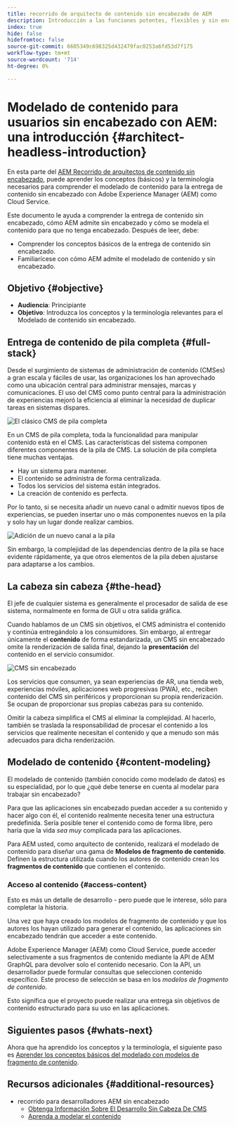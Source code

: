 ```yaml
---
title: recorrido de arquitecto de contenido sin encabezado de AEM
description: Introducción a las funciones potentes, flexibles y sin encabezado de Adobe Experience Manager as a Cloud Service, y cómo modelar contenido para su proyecto.
index: true
hide: false
hidefromtoc: false
source-git-commit: 6605349c698325d432479fac0253a6fd53d7f175
workflow-type: tm+mt
source-wordcount: '714'
ht-degree: 0%

---
```



# Modelado de contenido para usuarios sin encabezado con AEM: una introducción {#architect-headless-introduction}

En esta parte del [AEM Recorrido de arquitectos de contenido sin encabezado](overview.md), puede aprender los conceptos (básicos) y la terminología necesarios para comprender el modelado de contenido para la entrega de contenido sin encabezado con Adobe Experience Manager (AEM) como Cloud Service.

Este documento le ayuda a comprender la entrega de contenido sin encabezado, cómo AEM admite sin encabezado y cómo se modela el contenido para que no tenga encabezado. Después de leer, debe:

* Comprender los conceptos básicos de la entrega de contenido sin encabezado.
* Familiarícese con cómo AEM admite el modelado de contenido y sin encabezado.

## Objetivo {#objective}

* **Audiencia**: Principiante
* **Objetivo**: Introduzca los conceptos y la terminología relevantes para el Modelado de contenido sin encabezado.

## Entrega de contenido de pila completa {#full-stack}

Desde el surgimiento de sistemas de administración de contenido (CMSes) a gran escala y fáciles de usar, las organizaciones los han aprovechado como una ubicación central para administrar mensajes, marcas y comunicaciones. El uso del CMS como punto central para la administración de experiencias mejoró la eficiencia al eliminar la necesidad de duplicar tareas en sistemas dispares.

![El clásico CMS de pila completa](/help/journey-headless/developer/assets/full-stack.png)

En un CMS de pila completa, toda la funcionalidad para manipular contenido está en el CMS. Las características del sistema componen diferentes componentes de la pila de CMS. La solución de pila completa tiene muchas ventajas.

* Hay un sistema para mantener.
* El contenido se administra de forma centralizada.
* Todos los servicios del sistema están integrados.
* La creación de contenido es perfecta.

Por lo tanto, si se necesita añadir un nuevo canal o admitir nuevos tipos de experiencias, se pueden insertar uno o más componentes nuevos en la pila y solo hay un lugar donde realizar cambios.

![Adición de un nuevo canal a la pila](/help/journey-headless/developer/assets/adding-channel.png)

Sin embargo, la complejidad de las dependencias dentro de la pila se hace evidente rápidamente, ya que otros elementos de la pila deben ajustarse para adaptarse a los cambios.

## La cabeza sin cabeza {#the-head}

El jefe de cualquier sistema es generalmente el procesador de salida de ese sistema, normalmente en forma de GUI u otra salida gráfica.

Cuando hablamos de un CMS sin objetivos, el CMS administra el contenido y continúa entregándolo a los consumidores. Sin embargo, al entregar únicamente el **contenido** de forma estandarizada, un CMS sin encabezado omite la renderización de salida final, dejando la **presentación** del contenido en el servicio consumidor.

![CMS sin encabezado](/help/journey-headless/developer/assets/headless-cms.png)

Los servicios que consumen, ya sean experiencias de AR, una tienda web, experiencias móviles, aplicaciones web progresivas (PWA), etc., reciben contenido del CMS sin periféricos y proporcionan su propia renderización. Se ocupan de proporcionar sus propias cabezas para su contenido.

Omitir la cabeza simplifica el CMS al eliminar la complejidad. Al hacerlo, también se traslada la responsabilidad de procesar el contenido a los servicios que realmente necesitan el contenido y que a menudo son más adecuados para dicha renderización.

## Modelado de contenido {#content-modeling}

El modelado de contenido (también conocido como modelado de datos) es su especialidad, por lo que ¿qué debe tenerse en cuenta al modelar para trabajar sin encabezado?

Para que las aplicaciones sin encabezado puedan acceder a su contenido y hacer algo con él, el contenido realmente necesita tener una estructura predefinida. Sería posible tener el contenido como de forma libre, pero haría que la vida *sea muy* complicada para las aplicaciones.

Para AEM usted, como arquitecto de contenido, realizará el modelado de contenido para diseñar una gama de **Modelos de fragmento de contenido**. Definen la estructura utilizada cuando los autores de contenido crean los **fragmentos de contenido** que contienen el contenido.

### Acceso al contenido {#access-content}

Esto es más un detalle de desarrollo - pero puede que le interese, sólo para completar la historia.

Una vez que haya creado los modelos de fragmento de contenido y que los autores los hayan utilizado para generar el contenido, las aplicaciones sin encabezado tendrán que acceder a este contenido.

Adobe Experience Manager (AEM) como Cloud Service, puede acceder selectivamente a sus fragmentos de contenido mediante la API de AEM GraphQL para devolver solo el contenido necesario. Con la API, un desarrollador puede formular consultas que seleccionen contenido específico. Este proceso de selección se basa en los *modelos de fragmento de contenido*.

Esto significa que el proyecto puede realizar una entrega sin objetivos de contenido estructurado para su uso en las aplicaciones.

## Siguientes pasos {#whats-next}

Ahora que ha aprendido los conceptos y la terminología, el siguiente paso es [Aprender los conceptos básicos del modelado con modelos de fragmento de contenido](basics.md).

## Recursos adicionales {#additional-resources}

* recorrido para desarrolladores AEM sin encabezado
   * [Obtenga Información Sobre El Desarrollo Sin Cabeza De CMS](/help/journey-headless/developer/learn-about.md)
   * [Aprenda a modelar el contenido](/help/journey-headless/developer/model-your-content.md)
